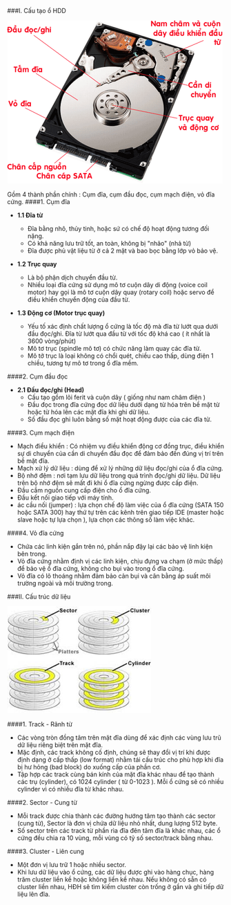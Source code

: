 ###I. Cấu tạo ổ HDD

![disk](/images/disk1.gif)

Gồm 4 thành phần chính : Cụm đĩa, cụm đầu đọc, cụm mạch điện, vỏ đĩa cứng.
####1. Cụm đĩa
- **1.1 Đĩa từ** 
	- Đĩa bằng nhô, thủy tinh, hoặc sứ có chế độ hoạt động tương đối nặng.
	- Có khả năng lưu trữ tốt, an toàn, không bị "nhão" (nhả từ)
	- Đĩa được phủ vật liệu từ ở cả 2 mặt và bao bọc bằng lớp vỏ bảo vệ.
	
- **1.2 Trục quay**
	- Là bộ phận dịch chuyển đầu từ.
    - Nhiều loại đĩa cứng sử dụng mô tơ cuộn dây di động (voice coil motor) hay gọi là mô tơ cuộn dây quay (rotary coil) hoặc servo để điều khiển chuyển động của đầu từ.
- **1.3 Động cơ (Motor trục quay)**
	- Yếu tố xác định chất lượng ổ cứng là tốc độ mà đĩa từ lướt qua dưới đầu đọc/ghi. Đĩa từ lướt qua đầu từ với tốc độ khá cao ( ít nhất là 3600 vòng/phút)
	- Mô tơ trục (spindle mô tơ) có chức năng làm quay các đĩa từ.
	- Mô tở trục là loại không có chổi quét, chiều cao thấp, dùng điện 1 chiều, tương tự mô tơ trong ổ đĩa mềm.
	
####2. Cụm đầu đọc
- **2.1 Đầu đọc/ghi (Head)**
	- Cấu tạo gồm lõi ferit và cuộn dây ( giống như nam châm điện )
	- Đầu đọc trong đĩa cứng đọc dữ liệu dưới dạng từ hóa trên bề mặt từ hoặc từ hóa lên các mặt đĩa khi ghi dữ liệu.
	- Số đầu đọc ghi luôn bằng số mặt hoạt động được của các đĩa từ.
	
####3. Cụm mạch điện
<ul>
	<li> Mạch điều khiển : Có nhiệm vụ điều khiển động cơ đồng trục, điều khiển sự di chuyển của cần di chuyển đầu đọc để đảm bảo đến đúng vị trí trên bề mặt đĩa.</li>	
	<li>Mạch xử lý dữ liệu : dùng để xử lý những dữ liệu đọc/ghi của ổ đĩa cứng.</li>		
	<li>Bộ nhớ đệm : nơi tạm lưu dữ liệu trong quá trình đọc/ghi dữ liệu. Dữ liệu trên bộ nhớ đệm sẽ mất đi khi ổ đĩa cứng ngừng được cấp điện.</li>	
	<li>Đầu cắm nguồn cung cấp điện cho ổ đĩa cứng.</li>	
	<li>Đầu kết nối giao tiếp với máy tính.</li>	
	<li>ác cầu nối (jumper) : lựa chọn chế độ làm việc của ổ đĩa cứng (SATA 150 hoặc SATA 300) hay thứ tự trên các kênh trên giao tiếp IDE (master hoặc slave hoặc tự lựa chọn ), lựa chọn các thông số làm việc khác.</li>	
</ul>	
####4. Vỏ đĩa cứng
<ul>
	<li>Chứa các linh kiện gắn trên nó, phần nắp đậy lại các bảo vệ linh kiện bên trong.</li>	
	<li>Vỏ đĩa cứng nhằm định vị các linh kiện, chịu đựng va chạm (ở mức thấp) để bảo vệ ổ đĩa cứng, không cho bụi vào trong ổ đĩa cứng.</li>	
	<li>Vỏ đĩa có lõ thoáng nhằm đảm bảo cản bụi và cân bằng áp suất môi trường ngoài và môi trường trong.</li>	
</ul>	
###II. Cấu trúc dữ liệu

![disk](/images/disk2.jpg)

####1. Track - Rãnh từ
<ul>
	<li>Các vòng tròn đồng tâm trên mặt đĩa dùng để xác định các vùng lưu trũ dữ liệu riêng biệt trên mặt đĩa.</li>
	<li>Mặc định, các track không cố định, chúng sẽ thay đổi vị trí khi được định dạng ở cấp thấp (low format) nhằm tái cấu trúc cho phù hợp khi đĩa bị hư hỏng (bad block) do xuống cấp của phần cơ.</li>
	<li>Tập hợp các track cùng bán kính của mặt đĩa khác nhau để tạo thành các trụ (cylinder), có 1024 cylinder ( từ 0-1023 ). Mỗi ổ cứng sẽ có nhiều cylinder vì có nhiều đĩa từ khác nhau.</li>
</ul>	
####2. Sector - Cung từ
<ul>
	<li>Mỗi track được chia thành các đường hướng tâm tạo thành các sector (cung từ), Sector là đơn vị chứa dữ liệu nhỏ nhất, dung lượng 512 byte.</li>
	<li>Số sector trên các track từ phần rìa đĩa đên tâm đĩa là khác nhau, các ổ cứng đều chia ra 10 vùng, mỗi vùng có tỷ số sector/track bằng nhau.</li>
</ul>	
####3. Cluster - Liên cung
<ul>
	<li>Một đơn vị lưu trữ 1 hoặc nhiều sector.</li>
	<li>Khi lưu dữ liệu vào ổ cứng, các dữ liệu được ghi vào hàng chục, hàng trăm cluster liền kề hoặc không liền kề nhau. Nếu không có sẵn có cluster liền nhau, HĐH sẽ tìm kiếm cluster còn trống ở gần và ghi tiếp dữ liệu lên đĩa.</li>
</ul>
	
